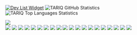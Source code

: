 [![Dev List Widget](https://dlist.dev/api/profile/300530315351425024/widget.png)](https://dlist.dev/p/300530315351425024)
![TARIQ GitHub Statistics](https://github-readme-stats.vercel.app/api?username=1TGDev&count_private=true&show_icons=true&theme=react)
![TARIQ Top Languages Statistics](https://github-readme-stats.vercel.app/api/top-langs/?username=1TGDev&theme=react)

<a href="https://github.com/1TGDev?tab=followers">
  <img src="https://img.shields.io/github/followers/1TGDev?style=for-the-badge&logo=github">
</a>

<br>
<span>
	<img src="https://img.shields.io/badge/-Node.js-43853?logo=node.js&logoColor=white">
	<img src="https://img.shields.io/badge/-NPM-CB3837?logo=npm&logoColor=white">
	<img src="https://img.shields.io/badge/-HTML5-E34F26?logo=html5&logoColor=white">
	<img src="https://img.shields.io/badge/-CSS-1370b5?logo=css3&logoColor=white">
	<img src="https://img.shields.io/badge/-JavaScript-f5dd1b?logo=javascript&logoColor=white">
	<img src="https://img.shields.io/badge/-MongoDB-13aa52?logo=mongodb&logoColor=white">
	<img src="https://img.shields.io/badge/-React-grey?logo=React&logoColor=#61dbfb">
	<img src="https://img.shields.io/badge/-Vue-3fb581?logo=vue.js&logoColor=white">
	<img src="https://img.shields.io/badge/-Bootstrap-8d56de?logo=bootstrap&logoColor=white">
	<img src="https://img.shields.io/badge/-PHP-697cb6?logo=php&logoColor=white">
	<img src="https://img.shields.io/badge/-SQLite-74c0e9?logo=sqlite&logoColor=white">
	<img src="https://img.shields.io/badge/-CS-9765d4?logo=csharp&logoColor=white">
	<img src="https://img.shields.io/badge/-XML-fda056?logo=xml&logoColor=white">
	<img src="https://img.shields.io/badge/-Java-2e6db7?logo=java&logoColor=white">
	<img src="https://img.shields.io/badge/-Laravel-d3281d?logo=laravel&logoColor=white">
	<img src="https://img.shields.io/badge/-Express-000?logo=express&logoColor=white">
	<img src="https://img.shields.io/badge/-Jquery-0868ac?logo=jquery&logoColor=white">
	<img src="https://img.shields.io/badge/-Electron-a0ebf9?logo=electron&logoColor=black">
	<img src="https://img.shields.io/badge/-Discord.js-7289da?logo=discord&logoColor=white">
	<img src="https://img.shields.io/badge/-MySQL-ff9326?logo=mysql&logoColor=black">
</span>
